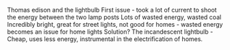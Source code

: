 Thomas edison and the lightbulb
First issue - took a lot of current to shoot the energy between the two lamp posts
Lots of wasted energy, wasted coal
Incredibly bright, great for street lights, not good for homes - wasted energy becomes an issue for home lights
Solution? The incandescent lightbulb - Cheap, uses less energy, instrumental in the electrification of homes.
